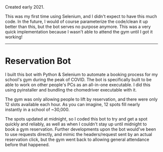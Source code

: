 Created early 2021.

This was my first time using Selenium, and I didn't expect to have this much code. In the future, I would of course parameterize the code/clean it up better than this, but the bot serves no purpose anymore. This was a very quick implementation because I wasn't able to attend the gym until I got it working!

----

# Reservation Bot
I built this bot with Python & Selenium to automate a booking process for my school's gym during the peak of COVID. The bot is specifically built to be able to work on other people's PCs as an all-in-one executable. I did this using pyinstaller and bundling the chomedriver executable with it.

The gym was only allowing people to lift by reservation, and there were only 12 slots available each hour. As you can imagine, 12 spots fill nearly instantly in a school of ~30,000.

The spots updated at midnight, so I coded this bot to try and get a spot quickly and reliably, as well as when I couldn't stay up until midnight to book a gym reservation. Further developments upon the bot would've been to use requests directly, and mimic the headers/request sent by an actual reservation click, but the gym went back to allowing general attendance before that happened.



